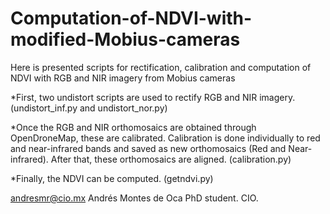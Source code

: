 # Computation-of-NDVI-with-modified-Mobius-cameras

Here is presented scripts for rectification, calibration and computation of NDVI with RGB and NIR imagery from Mobius cameras

*First, two undistort scripts are used to rectify RGB and NIR imagery. (undistort_inf.py and undistort_nor.py)

*Once the RGB and NIR orthomosaics are obtained through OpenDroneMap, these are calibrated. Calibration is done individually to red and near-infrared bands and saved as new orthomosaics (Red and Near-infrared). After that, these orthomosaics are aligned. (calibration.py)

*Finally, the NDVI can be computed. (getndvi.py)

andresmr@cio.mx
Andrés Montes de Oca
PhD student.
CIO.
